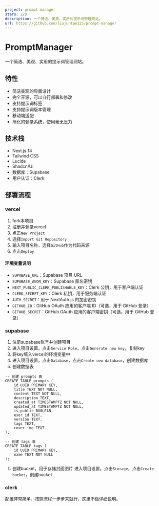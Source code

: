 ```yaml
---
project: prompt-manager
stars: 229
description: 一个简洁、美观、实用的提示词管理网站。
url: https://github.com/liujuntao123/prompt-manager
---
```


PromptManager
=============

一个简洁、美观、实用的提示词管理网站。

特性
--

-   简洁美观的界面设计
-   完全开源，可以自行部署和修改
-   支持提示词标签
-   支持提示词版本管理
-   移动端适配
-   简化的登录系统，使用毫无压力

技术栈
---

-   Next.js 14
-   Tailwind CSS
-   Lucide
-   Shadcn/UI
-   数据库：Supabase
-   用户认证：Clerk

部署流程
----

### vercel

1.  fork本项目
2.  注册并登录vercel
3.  点击`New Project`
4.  选择`Import Git Repository`
5.  输入项目名称，选择`GitHub`作为代码来源
6.  点击`Deploy`

#### 环境变量说明

-   `SUPABASE_URL`：Supabase 项目 URL
-   `SUPABASE_ANON_KEY`：Supabase 匿名密钥
-   `NEXT_PUBLIC_CLERK_PUBLISHABLE_KEY`：Clerk 公钥，用于客户端认证
-   `CLERK_SECRET_KEY`：Clerk 私钥，用于服务端认证
-   `AUTH_SECRET`：用于 NextAuth.js 的加密密钥
-   `GITHUB_ID`：GitHub OAuth 应用的客户端 ID（可选，用于 GitHub 登录）
-   `GITHUB_SECRET`：GitHub OAuth 应用的客户端密钥（可选，用于 GitHub 登录）

### supabase

1.  注册supabase账号并创建项目
2.  进入项目设置，点击`Service Role`，点击`Generate new key`，复制key
3.  将key填入vercel的环境变量中
4.  进入项目设置，点击`Database`，点击`Create new database`，创建数据库
5.  创建数据表

```
-- 创建 prompts 表
CREATE TABLE prompts (
    id UUID PRIMARY KEY,
    title TEXT NOT NULL,
    content TEXT NOT NULL,
    description TEXT,
    created_at TIMESTAMPTZ NOT NULL,
    updated_at TIMESTAMPTZ NOT NULL,
    is_public BOOLEAN,
    user_id TEXT,
    version TEXT,
    tags TEXT,
    cover_img TEXT
);

-- 创建 tags 表
CREATE TABLE tags (
    id UUID PRIMARY KEY,
    name TEXT NOT NULL
);
```

1.  创建bucket，用于存储封面图片 进入项目设置，点击`Storage`，点击`Create bucket`，创建bucket

### clerk

配置非常简单，按照流程一步步来就行，这里不做详细说明。
